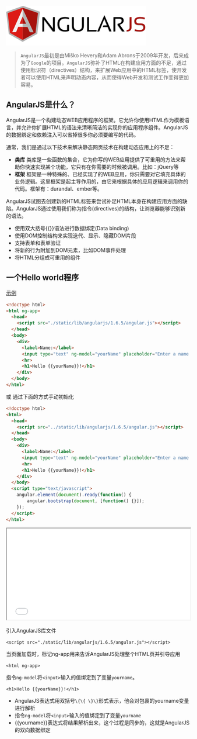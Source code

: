 ![AngularJS](./static/AngularJS-large.png)

>`AngularJS`最初是由Miško Hevery和Adam Abrons于2009年开发，后来成为了`Google`的项目。`AngularJS`弥补了HTML在构建应用方面的不足，通过使用标识符（directives）结构，来扩展Web应用中的HTML标签，使开发者可以使用HTML来声明动态内容，从而使得Web开发和测试工作变得更加容易。

## AngularJS是什么？
AngularJS是一个构建动态WEB应用程序的框架。它允许你使用HTML作为模板语言，并允许你扩展HTML的语法来清晰简洁的实现你的应用程序组件。AngularJS的数据绑定和依赖注入可以省掉很多你必须要编写的代码。

通常，我们是通过以下技术来解决静态网页技术在构建动态应用上的不足：

* **类库**
类库是一些函数的集合，它为你写的WEB应用提供了可重用的方法来帮助你快速实现某个功能，它只有在你需要的时候被调用。比如：jQuery等
* **框架**
框架是一种特殊的、已经实现了的WEB应用，你只需要对它填充具体的业务逻辑。这里框架是起主导作用的，由它来根据具体的应用逻辑来调用你的代码。框架有：durandal、ember等。

AngularJS试图去创建新的HTML标签来尝试补足HTML本身在构建应用方面的缺陷。AngularJS通过使用我们称为指令(directives)的结构，让浏览器能够识别新的语法。

* 使用双大括号\{\{\}\}语法进行数据绑定(Data binding)
* 使用DOM控制结构来实现迭代、显示、隐藏DOM片段
* 支持表单和表单验证
* 将新的行为附加到DOM元素，比如DOM事件处理
* 将HTML分组成可重用的组件

## 一个Hello world程序

[示例](./example/helloworld.html)
```html
<!doctype html>
<html ng-app>
  <head>
    <script src="./static/lib/angularjs/1.6.5/angular.js"></script>
  </head>
  <body>
    <div>
      <label>Name:</label>
      <input type="text" ng-model="yourName" placeholder="Enter a name here">
      <hr>
      <h1>Hello {{yourName}}!</h1>
    </div>
  </body>
</html>
```
或 通过下面的方式手动初始化
```html
<!doctype html>
<html>
  <head>
    <script src="../static/lib/angularjs/1.6.5/angular.js"></script>
  </head>
  <body>
    <div>
      <label>Name:</label>
      <input type="text" ng-model="yourName" placeholder="Enter a name here">
      <hr>
      <h1>Hello {{yourName}}!</h1>
    </div>
  </body>
  <script type="text/javascript">
    angular.element(document).ready(function() {
        angular.bootstrap(document, [function() {}]);
    });
  </script>
</html>
```

<iframe src="./example/helloworld.html" style="width: 100%; height: 250px;"></iframe>

引入AngularJS库文件
```
<script src="./static/lib/angularjs/1.6.5/angular.js"></script>
```

当页面加载时，标记ng-app用来告诉AngularJS处理整个HTML页并引导应用
```
<html ng-app>
```

指令`ng-model`将`<input>`输入的值绑定到了变量`yourname`。
```
<h1>Hello {{yourName}}!</h1>
```

* AngularJS表达式用双括号`\{\{ \}\}`形式表示，他会对包裹的yourname变量进行解析
* 指令`ng-model`将`<input>`输入的值绑定到了变量`yourname`
* {{yourname}}表达式将结果解析出来，这个过程是同步的，这就是AngularJS的双向数据绑定

